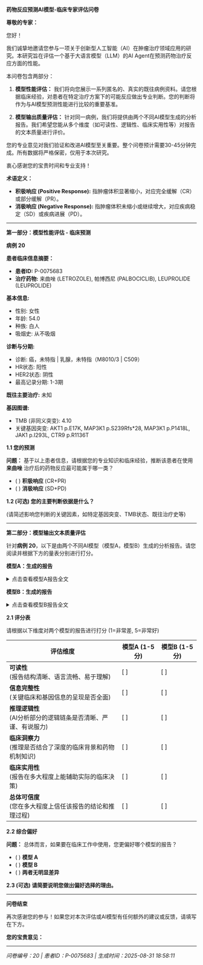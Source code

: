 **药物反应预测AI模型-临床专家评估问卷**

**尊敬的专家：**

您好！

我们诚挚地邀请您参与一项关于创新型人工智能（AI）在肿瘤治疗领域应用的研究。本研究旨在评估一个基于大语言模型（LLM）的AI Agent在预测药物治疗反应方面的性能。

本问卷包含两部分：

1. **模型性能评估：** 我们将向您展示一系列匿名的、真实的既往病例资料。请您根据临床经验，对患者在特定治疗方案下的可能反应做出专业判断。您的判断将作为与AI模型预测性能进行比较的重要基准。

2. **模型输出质量评估：** 针对同一病例，我们将提供由两个不同AI模型生成的分析报告。我们希望您能从多个维度（如可读性、逻辑性、临床实用性等）对报告的文本质量进行评价。

您的专业意见对我们验证和改进AI模型至关重要。整个问卷预计需要30-45分钟完成。所有数据将严格保密，仅用于本次研究。

衷心感谢您的宝贵时间和专业支持！

**术语定义：**

- **积极响应 (Positive Response):** 指肿瘤体积显著缩小，对应完全缓解（CR）或部分缓解（PR）。
- **消极响应 (Negative Response):** 指肿瘤体积未缩小或继续增大，对应疾病稳定（SD）或疾病进展（PD）。

---

**第一部分：模型性能评估 - 临床预测**

**病例 20**

**患者临床信息摘要：**

- **患者ID:** P-0075683
- **治疗药物:** 来曲唑 (LETROZOLE), 帕博西尼 (PALBOCICLIB), LEUPROLIDE (LEUPROLIDE)

**基本信息:**
- 性别: 女性
- 年龄: 54.0
- 种族: 白人
- 吸烟史: 从不吸烟

**诊断与分期:**
- 诊断: 癌，未特指 | 乳腺，未特指（M8010/3 | C509）
- HR状态: 阳性
- HER2状态: 阴性
- 最高记录分期: 1-3期

**既往主要治疗:**
未知

**基因图谱:**
- TMB (非同义突变): 4.10
- 关键基因突变: AKT1 p.E17K, MAP3K1 p.S239Rfs*28, MAP3K1 p.P1418L, JAK1 p.I293L, CTR9 p.R1136T

**1.1 您的预测**

**问题：** 基于以上患者信息，请根据您的专业知识和临床经验，推断该患者在使用 **来曲唑** 治疗后的药物反应最可能属于哪一类？

- ( ) **积极响应** (CR+PR)
- ( ) **消极响应** (SD+PD)

**1.2 (可选) 您的主要判断依据是什么？**

(请简述影响您判断的关键因素，如特定基因突变、TMB状态、既往治疗史等)

---

**第二部分：模型输出文本质量评估**

针对**病例 20**，以下是由两个不同AI模型（模型A，模型B）生成的分析报告。请您阅读并根据下方的量表分别进行打分。

**模型A：生成的报告**

<details>
<summary>点击查看模型A报告全文</summary>

**精准肿瘤学报告**  

**1. 患者与治疗信息**  
- **患者ID:** P-0075683  
- **治疗药物:** 来曲唑 (LETROZOLE)、哌柏西利 (PALBOCICLIB)、亮丙瑞林 (LEUPROLIDE)  

**2. 药物信息**  
- **来曲唑 (LETROZOLE)**: 非甾体类II型芳香化酶抑制剂。  
- **哌柏西利 (PALBOCICLIB)**: 细胞周期蛋白依赖性激酶4/6 (CDK4/6) 抑制剂 (IC50: 9-15 nmol/L)。  
- **亮丙瑞林 (LEUPROLIDE)**: 合成GnRH类似物，调节HPG轴。  

**3. 临床与诊断信息**  
- **性别**: 女性  
- **年龄**: 54.0岁  
- **种族**: 白种人  
- **族裔**: 非西班牙裔；非拉丁裔  
- **吸烟史**: 从未吸烟  
- **最高记录分期**: I-III期  
- **实验室结果**:  
  - CEA: 2.5 ng/ml (治疗前10天)  
  - CA 15-3: 30 U/ml (治疗前10天)  
- **既往用药状态**: 无  
- **HR状态**: 阳性  
- **HER2状态**: 阴性  
- **诊断**: 癌，未特指 | 乳腺，未特指 (M8010/3 | C509)  
- **衍生分期**: I-III期  
- **总结**: 远处转移/系统性疾病  

**4. 样本与基因图谱**  
- **样本P-0075683-T01-IM7** (治疗前55天):  
  - **癌症类型**: 浸润性乳腺癌  
  - **原发部位**: 乳腺  
  - **转移部位**: 骨（股骨）  
  - **样本类型**: 转移灶  
  - **MSI状态**: 稳定 (MSS; 评分: 0.64)  
  - **TMB**: 4.10个非同义突变/Mb  
- **突变**:  
  - AKT1 p.E17K  
  - MAP3K1 p.S239Rfs*28, MAP3K1 p.P1418L  
  - JAK1 p.I293L  
  - CTR9 p.R1136T  
- **结构变异**: 未检出  

**5. AI生成分析**  
**预测治疗反应评分**: 0.620 / 1.0  
(分数越接近1，表示积极响应的可能性越高。)  

**推理依据**  
1. **遗传因素**:  
   - **MAP3K1突变** (p.S239Rfs*28, p.P1418L): 可能改变PI3K/AKT信号通路，中度降低哌柏西利疗效。  
   - **JAK1 p.I293L**: 预期影响极小，缺乏直接证据表明其与药物反应相关。  
   - **MSS/TMB 4.10**: 对免疫治疗中性，但与当前方案无关。  
   - **AKT1 p.E17K**: 低临床意义，除非合并其他PI3K/AKT通路改变。  

2. **临床决定因素**:  
   - **HR阳性状态**: 支持来曲唑疗效（假设ER阳性），但HR阴性原发灶可能轻微降低获益。  
   - **骨转移**: 与较差预后及潜在耐药性发展相关。  

**注**: 该分数反映了AI模型基于现有遗传和临床数据的评估。建议进行临床验证。

</details>

**模型B：生成的报告**

<details>
<summary>点击查看模型B报告全文</summary>

**精准肿瘤学报告**  

**1. 患者与治疗信息**  

- **患者ID:** P-0075683  
- **治疗药物:** 来曲唑 (LETROZOLE), 哌柏西利 (PALBOCICLIB), 亮丙瑞林 (LEUPROLIDE)  

**2. 药物信息**  

**来曲唑 (LETROZOLE)**  

- **描述:** 来曲唑（CGS 20267）是一种口服非甾体类II型芳香化酶抑制剂，首次于1990年文献报道。  
- **作用机制:** 来曲唑是一种非甾体类II型芳香化酶抑制剂。  

**哌柏西利 (PALBOCICLIB)**  

- **描述:** 哌柏西利是一种哌嗪吡啶并嘧啶类化合物，作用于细胞周期调控机制。  
- **作用机制:** 哌柏西利是一种细胞周期蛋白依赖性激酶4/6（CDK4/6）抑制剂，通过结合ATP口袋发挥作用，其IC50值为9-15 nmol/L。  

**亮丙瑞林 (LEUPROLIDE)**  

- **描述:** 亮丙瑞林是一种合成的9肽类似物，模拟促性腺激素释放激素（GnRH）。  
- **作用机制:** 促性腺激素释放激素（GnRH）是一种天然存在的十肽，可调节下丘脑-垂体-性腺（HPG）轴。  

**3. 临床与诊断信息**  

- **性别:** 女性  
- **年龄:** 54.0  
- **种族:** 白人  
- **族裔:** 非西班牙裔；非拉丁裔  
- **吸烟史:** 从不吸烟  
- **分期（最高记录）:** 1-3期  
- **既往用药状态:** 无  
- **HR状态:** 阳性  
- **HER2状态:** 阴性  
- **诊断:** 癌，未特指 | 乳腺，未特指（M8010/3 | C509）  
- **衍生分期:** 1-3期  
- **摘要:** 远处转移/系统性病变  

**4. 样本与基因图谱**  

- **样本ID:** P-0075683-T01-IM7（治疗前55天）  
- **癌症类型:** 乳腺癌  
- **癌症详细类型:** 浸润性乳腺癌  
- **原发部位:** 乳腺  
- **转移部位:** 骨，股骨  
- **样本类型:** 转移灶  
- **MSI状态:** 微卫星稳定（MSS）  
- **MSI评分:** 0.64  
- **TMB (非同义突变):** 4.10  
- **基因突变:** AKT1 p.E17K, MAP3K1 p.S239Rfs*28, MAP3K1 p.P1418L, JAK1 p.I293L, CTR9 p.R1136T  
- **结构变异:** 未检测到结构变异  

**5. AI生成分析**  

**预测治疗反应评分:** 0.373 / 1.0  
（分数越接近1，表示积极响应的可能性越高。）  

**推理依据**  

- **HR阳性乳腺癌与芳香化酶抑制:** 患者的HR阳性状态支持使用来曲唑，因其通过抑制芳香化酶减少雌激素生成，而雌激素对HR+乳腺癌生长至关重要。HER2无扩增进一步强化了内分泌治疗的必要性，尤其是联合CDK4/6抑制剂（哌柏西利）。  

- **CDK4/6抑制与AKT1突变影响:** AKT1 p.E17K突变激活PI3K/AKT通路，可能对内分泌治疗产生耐药性。然而，哌柏西利的CDK4/6抑制作用可能部分克服这种耐药性，因CDK4/6抑制剂在AKT突变的HR+乳腺癌中已显示疗效。MAP3K1突变（p.S239Rfs*28和p.P1418L）可能增加肿瘤侵袭性，但其临床意义尚不明确。  

- **亮丙瑞林在激素抑制中的作用:** 亮丙瑞林作为GnRH激动剂，可抑制卵巢雌激素生成，与来曲唑的芳香化酶抑制形成协同作用。这种双重激素阻断即使在绝经后患者中也有意义，以应对残余卵巢活性。  

- **临床与人口统计学因素:** 患者的骨转移（1-3期）和MSS/TMB低表达特征提示免疫检查点抑制剂响应可能性较低，但符合内分泌/CDK4/6治疗策略。非拉丁裔族裔和无吸烟史不太可能引入显著的药物基因组变异性。  

- **评分依据:** 0.373分反映了中等置信度，源于来曲唑对HR+疾病的有效性，但需平衡AKT1和MAP3K1突变可能的耐药性。哌柏西利通过靶向细胞周期失调提高了评分，而JAK1 p.I293L变异（意义未明）可能进一步调节响应动态。  

**注:** 该分数反映了AI模型基于现有遗传和临床数据的评估。建议进行临床验证。

</details>

**2.1 评分表**

请根据以下维度对两个模型的报告进行打分 (1=非常差, 5=非常好)

| **评估维度** | **模型A (1-5分)** | **模型B (1-5分)** |
|-------------|------------------|------------------|
| **可读性**<br>(报告结构清晰、语言流畅、易于理解) | [ ] | [ ] |
| **信息完整性**<br>(关键临床和基因信息的呈现是否全面) | [ ] | [ ] |
| **推理逻辑性**<br>(AI分析部分的逻辑链条是否清晰、严谨、有说服力) | [ ] | [ ] |
| **临床洞察力**<br>(推理是否结合了深度的临床背景和药物机制知识) | [ ] | [ ] |
| **临床实用性**<br>(报告在多大程度上能辅助实际的临床决策) | [ ] | [ ] |
| **总体可信度**<br>(您在多大程度上信任该报告的结论和推理过程) | [ ] | [ ] |

**2.2 综合偏好**

**问题：** 总体而言，如果要在临床工作中使用，您更偏好哪个模型的报告？

- ( ) **模型 A**
- ( ) **模型 B**
- ( ) **两者无明显差异**

**2.3 (可选) 请简要说明您做出偏好选择的理由。**

---

**问卷结束**

再次感谢您的参与！如果您对本次评估或AI模型有任何额外的建议或反馈，请填写在下方。

**您的宝贵意见：**

---

*问卷编号：20 | 患者ID：P-0075683 | 生成时间：2025-08-31 18:58:11*
